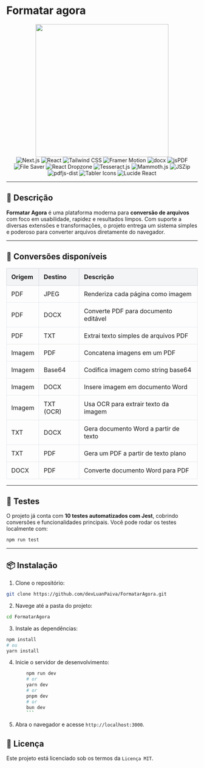 # Formatar agora

<div align="center">
    <img src="https://formatar-agora.vercel.app/logoFull.png" width="350px">
</div>

<div align="center">
  <img src="https://img.shields.io/badge/next.js-%23000000.svg?style=for-the-badge&logo=nextdotjs&logoColor=white" alt="Next.js" />
  <img src="https://img.shields.io/badge/react-%2320232a.svg?style=for-the-badge&logo=react&logoColor=%2361DAFB" alt="React" />
  <img src="https://img.shields.io/badge/tailwindcss-%2338B2AC.svg?style=for-the-badge&logo=tailwind-css&logoColor=white" alt="Tailwind CSS" />
  <img src="https://img.shields.io/badge/framer%20motion-%23000000.svg?style=for-the-badge&logo=framer&logoColor=white" alt="Framer Motion" />
  <img src="https://img.shields.io/badge/docx.js-%23007ACC.svg?style=for-the-badge&logo=microsoftword&logoColor=white" alt="docx" />
  <img src="https://img.shields.io/badge/jsPDF-%23e34f26.svg?style=for-the-badge&logo=adobeacrobatreader&logoColor=white" alt="jsPDF" />
  <img src="https://img.shields.io/badge/file%20saver-%23333.svg?style=for-the-badge&logo=floppy-disk&logoColor=white" alt="File Saver" />
  <img src="https://img.shields.io/badge/react%20dropzone-%230099cc.svg?style=for-the-badge&logo=upload&logoColor=white" alt="React Dropzone" />
  <img src="https://img.shields.io/badge/tesseract.js-%23333.svg?style=for-the-badge&logo=OCR&logoColor=white" alt="Tesseract.js" />
  <img src="https://img.shields.io/badge/mammoth.js-%23666666.svg?style=for-the-badge&logo=wordpress&logoColor=white" alt="Mammoth.js" />
  <img src="https://img.shields.io/badge/jszip-%230072B8.svg?style=for-the-badge&logo=zip&logoColor=white" alt="JSZip" />
  <img src="https://img.shields.io/badge/pdfjs-%23FFB000.svg?style=for-the-badge&logo=adobeacrobatreader&logoColor=white" alt="pdfjs-dist" />
  <img src="https://img.shields.io/badge/tabler%20icons-%23007ACC.svg?style=for-the-badge&logo=tabler&logoColor=white" alt="Tabler Icons" />
  <img src="https://img.shields.io/badge/lucide%20icons-%231B1F23.svg?style=for-the-badge&logo=feather&logoColor=white" alt="Lucide React" />
</div>


---

## 📝 Descrição

**Formatar Agora** é uma plataforma moderna para **conversão de arquivos** com foco em usabilidade, rapidez e resultados limpos. Com suporte a diversas extensões e transformações, o projeto entrega um sistema simples e poderoso para converter arquivos diretamente do navegador.

---

## 🔄 Conversões disponíveis
<div align="center">
  
  <table style="width:100%; border-collapse: collapse; text-align: left;" >
    <thead>
      <tr style="background-color: #f3f4f6;">
        <th style="padding: 12px; border: 1px solid #d1d5db;">Origem</th>
        <th style="padding: 12px; border: 1px solid #d1d5db;">Destino</th>
        <th style="padding: 12px; border: 1px solid #d1d5db;">Descrição</th>
      </tr>
    </thead>
    <tbody>
      <tr>
        <td style="padding: 12px; border: 1px solid #e5e7eb;">PDF</td>
        <td style="padding: 12px; border: 1px solid #e5e7eb;">JPEG</td>
        <td style="padding: 12px; border: 1px solid #e5e7eb;">Renderiza cada página como imagem</td>
      </tr>
      <tr>
        <td style="padding: 12px; border: 1px solid #e5e7eb;">PDF</td>
        <td style="padding: 12px; border: 1px solid #e5e7eb;">DOCX</td>
        <td style="padding: 12px; border: 1px solid #e5e7eb;">Converte PDF para documento editável</td>
      </tr>
      <tr>
        <td style="padding: 12px; border: 1px solid #e5e7eb;">PDF</td>
        <td style="padding: 12px; border: 1px solid #e5e7eb;">TXT</td>
        <td style="padding: 12px; border: 1px solid #e5e7eb;">Extrai texto simples de arquivos PDF</td>
      </tr>
      <tr>
        <td style="padding: 12px; border: 1px solid #e5e7eb;">Imagem</td>
        <td style="padding: 12px; border: 1px solid #e5e7eb;">PDF</td>
        <td style="padding: 12px; border: 1px solid #e5e7eb;">Concatena imagens em um PDF</td>
      </tr>
      <tr>
        <td style="padding: 12px; border: 1px solid #e5e7eb;">Imagem</td>
        <td style="padding: 12px; border: 1px solid #e5e7eb;">Base64</td>
        <td style="padding: 12px; border: 1px solid #e5e7eb;">Codifica imagem como string base64</td>
      </tr>
      <tr>
        <td style="padding: 12px; border: 1px solid #e5e7eb;">Imagem</td>
        <td style="padding: 12px; border: 1px solid #e5e7eb;">DOCX</td>
        <td style="padding: 12px; border: 1px solid #e5e7eb;">Insere imagem em documento Word</td>
      </tr>
      <tr>
        <td style="padding: 12px; border: 1px solid #e5e7eb;">Imagem</td>
        <td style="padding: 12px; border: 1px solid #e5e7eb;">TXT (OCR)</td>
        <td style="padding: 12px; border: 1px solid #e5e7eb;">Usa OCR para extrair texto da imagem</td>
      </tr>
      <tr>
        <td style="padding: 12px; border: 1px solid #e5e7eb;">TXT</td>
        <td style="padding: 12px; border: 1px solid #e5e7eb;">DOCX</td>
        <td style="padding: 12px; border: 1px solid #e5e7eb;">Gera documento Word a partir de texto</td>
      </tr>
      <tr>
        <td style="padding: 12px; border: 1px solid #e5e7eb;">TXT</td>
        <td style="padding: 12px; border: 1px solid #e5e7eb;">PDF</td>
        <td style="padding: 12px; border: 1px solid #e5e7eb;">Gera um PDF a partir de texto plano</td>
      </tr>
      <tr>
        <td style="padding: 12px; border: 1px solid #e5e7eb;">DOCX</td>
        <td style="padding: 12px; border: 1px solid #e5e7eb;">PDF</td>
        <td style="padding: 12px; border: 1px solid #e5e7eb;">Converte documento Word para PDF</td>
      </tr>
    </tbody>
  </table>
</div>

---

## 🧪 Testes

O projeto já conta com **10 testes automatizados com Jest**, cobrindo conversões e funcionalidades principais. Você pode rodar os testes localmente com:

```bash
npm run test
```
---

## 📦 Instalação

1. Clone o repositório:

```sh
git clone https://github.com/devLuanPaiva/FormatarAgora.git
```

2. Navege até a pasta do projeto:

```sh
cd FormatarAgora
```

3. Instale as dependências:

```bash
npm install
# ou
yarn install
```

4. Inicie o servidor de desenvolvimento:

   ````bash
       npm run dev
       # or
       yarn dev
       # or
       pnpm dev
       # or
       bun dev
       ```
   ````

5. Abra o navegador e acesse `http://localhost:3000`.

## 🪪 Licença
Este projeto está licenciado sob os termos da `Licença MIT`.


